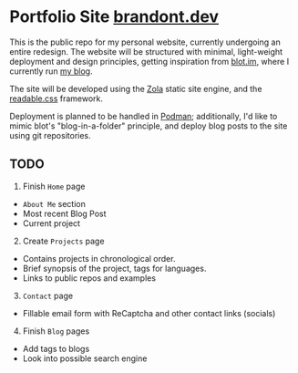 # Portfolio Site [brandont.dev](https://brandont.dev)

This is the public repo for my personal website, currently undergoing an entire redesign. The website will be structured with minimal, light-weight deployment and design principles, getting inspiration from [blot.im](https://blot.im), where I currently run [my blog](https://brandont.blog). 

The site will be developed using the [Zola](https://getzola.org/) static site engine, and the [readable.css](https://readable-css.freedomtowrite.org/) framework. 

Deployment is planned to be handled in [Podman](https://podman.io/); additionally, I'd like to mimic blot's "blog-in-a-folder" principle, and deploy blog posts to the site using git repositories.

## TODO
1. Finish `Home` page
- `About Me` section
- Most recent Blog Post
- Current project
2. Create `Projects` page
- Contains projects in chronological order.
- Brief synopsis of the project, tags for languages.
- Links to public repos and examples
3. `Contact` page
- Fillable email form with ReCaptcha and other contact links (socials)
4. Finish `Blog` pages
- Add tags to blogs 
- Look into possible search engine
